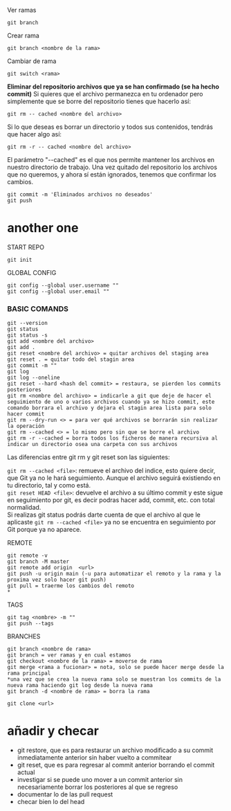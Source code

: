 Ver ramas
```git
git branch
```
Crear rama
```git
git branch <nombre de la rama>
```
Cambiar de rama
```git
git switch <rama>
```

**Eliminar del repositorio archivos que ya se han confirmado (se ha hecho commit)**
Si quieres que el archivo permanezca en tu ordenador pero simplemente que se borre del repositorio tienes que hacerlo así:
```
git rm -- cached <nombre del archivo>
```
Si lo que deseas es borrar un directorio y todos sus contenidos, tendrás que hacer algo así:
```
git rm -r -- cached <nombre del archivo>
```
El parámetro "--cached" es el que nos permite mantener los archivos en nuestro directorio de trabajo.
Una vez quitado del repositorio los archivos que no queremos, y ahora sí están ignorados, tenemos que confirmar los cambios.
```
git commit -m 'Eliminados archivos no deseados'
git push
```

# another one
START REPO
```git
git init
```

GLOBAL CONFIG
```git
git config --global user.username ""
git config --global user.email ""
```

### BASIC COMANDS
```git
git --version
git status
git status -s
git add <nombre del archivo>
git add .
git reset <nombre del archivo> = quitar archivos del staging area
git reset . = quitar todo del stagin area
git commit -m ""
git log
git log --oneline
git reset --hard <hash del commit> = restaura, se pierden los commits posteriores
git rm <nombre del archivo> = indicarle a git que deje de hacer el seguimiento de uno o varios archivos cuando ya se hizo commit, este comando borrara el archivo y dejara el stagin area lista para solo hacer commit
git rm --dry-run <> = para ver qué archivos se borrarán sin realizar la operación
git rm --cached <> = lo mismo pero sin que se borre el archivo
git rm -r --cached = borra todos los ficheros de manera recursiva al indicar un directorio osea una carpeta con sus archivos
```

Las diferencias entre git rm y git reset son las siguientes:

`git rm --cached <file>`: remueve el archivo del indice, esto quiere decir, que Git ya no le hará seguimiento. Aunque el archivo seguirá existiendo en tu directorio, tal y como está.  
`git reset HEAD <file>`: devuelve el archivo a su último commit y este sigue en seguimiento por git, es decir podras hacer add, commit, etc. con total normalidad.  
Si realizas git status podrás darte cuenta de que el archivo al que le aplicaste `git rm --cached <file>` ya no se encuentra en seguimiento por Git porque ya no aparece.



REMOTE
```git
git remote -v
git branch -M master
git remote add origin  <url>
git push -u origin main (-u para automatizar el remoto y la rama y la proxima vez solo hacer git push)
git pull = traerme los cambios del remoto
*
```


TAGS
```git
git tag <nombre> -m ""
git push --tags
```


BRANCHES
```git
git branch <nombre de rama>
git branch = ver ramas y en cual estamos
git checkout <nombre de la rama> = moverse de rama
git merge <rama a fucionar> = nota, solo se puede hacer merge desde la rama principal
*una vez que se crea la nueva rama solo se muestran los commits de la nueva rama haciendo git log desde la nueva rama
git branch -d <nombre de rama> = borra la rama
```



```git
git clone <url>
```

# añadir y checar
- git restore, que es para restaurar un archivo modificado a su commit inmediatamente anterior sin haber vuelto a commitear
- git reset, que es para regresar al commit anterior borrando el commit actual
- investigar si se puede uno mover a un commit anterior sin necesariamente borrar los posteriores al que se regreso
- documentar lo de las pull request
- checar bien lo del head
